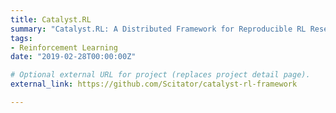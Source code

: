 ```yaml
---
title: Catalyst.RL
summary: "Catalyst.RL: A Distributed Framework for Reproducible RL Research"
tags:
- Reinforcement Learning
date: "2019-02-28T00:00:00Z"

# Optional external URL for project (replaces project detail page).
external_link: https://github.com/Scitator/catalyst-rl-framework

---
```

